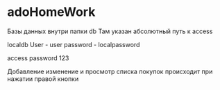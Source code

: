 # adoHomeWork

Базы данных внутри папки db Там указан абсолютный путь к access

localdb
User - user
password - localpassword

access
password 123

Добавление изменение и просмотр списка покупок происходит при нажатии правой кнопки

